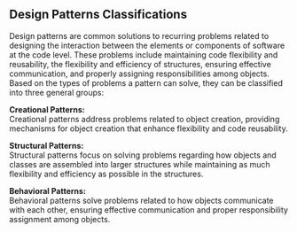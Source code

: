 ## Design Patterns Classifications  
Design patterns are common solutions to recurring problems related to designing the interaction between the elements or components of software at the code level. These problems include maintaining code flexibility and reusability, the flexibility and efficiency of structures, ensuring effective communication, and properly assigning responsibilities among objects. Based on the types of problems a pattern can solve, they can be classified into three general groups:  

**Creational Patterns:**  
Creational patterns address problems related to object creation, providing mechanisms for object creation that enhance flexibility and code reusability.  

**Structural Patterns:**  
Structural patterns focus on solving problems regarding how objects and classes are assembled into larger structures while maintaining as much flexibility and efficiency as possible in the structures.  

**Behavioral Patterns:**  
Behavioral patterns solve problems related to how objects communicate with each other, ensuring effective communication and proper responsibility assignment among objects.  
